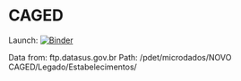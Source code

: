 # CAGED

Launch: [![Binder](https://mybinder.org/badge_logo.svg)](https://mybinder.org/v2/gh/cfascina/caged/master?urlpath=voila%2Frender%2Fmain.ipynb)

Data from: ftp.datasus.gov.br
Path: /pdet/microdados/NOVO CAGED/Legado/Estabelecimentos/